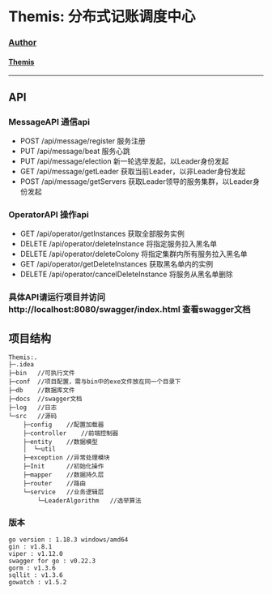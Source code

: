 # Themis: 分布式记账调度中心


### [Author](https://www.wzxaugenstern.online/#/)
#### [Themis](https://www.wzxaugenstern.online/#/Article?ArticleId=818427233)

---

## API
### MessageAPI  通信api
* POST /api/message/register  服务注册
* PUT /api/message/beat  服务心跳
* PUT /api/message/election  新一轮选举发起，以Leader身份发起
* GET /api/message/getLeader  获取当前Leader，以非Leader身份发起
* POST /api/message/getServers  获取Leader领导的服务集群，以Leader身份发起

### OperatorAPI  操作api
* GET /api/operator/getInstances 获取全部服务实例
* DELETE /api/operator/deleteInstance 将指定服务拉入黑名单
* DELETE /api/operator/deleteColony 将指定集群内所有服务拉入黑名单
* GET /api/operator/getDeleteInstances 获取黑名单内的实例
* DELETE /api/operator/cancelDeleteInstance 将服务从黑名单删除  

### 具体API请运行项目并访问http://localhost:8080/swagger/index.html   查看swagger文档

## 项目结构
```
Themis:.
├─.idea
├─bin   //可执行文件
├─conf  //项目配置，需与bin中的exe文件放在同一个目录下
├─db    //数据库文件
├─docs  //swagger文档
├─log   //日志
└─src   //源码
    ├─config    //配置加载器
    ├─controller    //前端控制器
    ├─entity    //数据模型
    │  └─util
    ├─exception //异常处理模块
    ├─Init      //初始化操作
    ├─mapper    //数据持久层
    ├─router    //路由
    └─service   //业务逻辑层
        └─LeaderAlgorithm   //选举算法

```

### 版本
```
go version : 1.18.3 windows/amd64
gin : v1.8.1
viper : v1.12.0
swagger for go : v0.22.3
gorm : v1.3.6
sqllit : v1.3.6
gowatch : v1.5.2
```